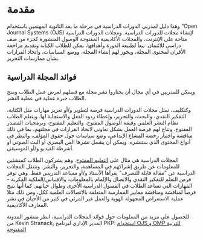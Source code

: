 # مقدمة

وهذا دليل لمدربي الدورات الدراسية في مرحلة ما بعد الثانوية المهتمين باستخدام “Open Journal Systems (OJS) لإنشاء مجلات للدورات الدراسية. ومجلات الدورات الدراسية متاحة على الإنترنت، والمجلات الأكاديمية المفتوحة الوصول المنشورة كجزء من صف دراسي للائتمان. تبعاً لطبيعة الدورة وأهدافها، يمكن للطلاب الكتابة وتقديم مراجعة الأقران لمحتوى المجلة، ويجوز لهم إنشاء المجلة، ووضع السياسات، واتخاذ القرارات بشأن ممارسات التحرير.

## فوائد المجلة الدراسية

ويمكن للمدربين في أي مجال أن يختاروا نشر مجلة مع فصلهم لعرض عمل الطلاب ومنح الطلاب خبرة عملية في عملية النشر.

وكتكليف، تمثل مجلات الدورات الدراسية فرصة لتطوير و/أو تعزيز مهارات مثل الكتابة، التفكير النقدي، والبحث، والتحرير، وإعطاء ردود الفعل والاستجابة لها. ويتعلم الطلاب نظام النشر العلمي وقيمة الوصول المفتوح، والتعليم المفتوح، وبرمجيات المصدر المفتوح. وتتاح لهم فرصة العمل بشكل تعاوني لاتخاذ القرارات في مجلتهم، بما في ذلك مناقشة واختيار رخصة المشاع الإبداعي، وضع سياسات حول حقوق المؤلف، والنظر في أنواع المحتوى الذي ستنشره. ويمكن أن يشمل نشرها الفن البصري أو البث الصوتي أو أشرطة الفيديو و/أو الموسيقى.

المجلات الدراسية هي مثال على [التعليم المفتوح](https://opencontent.org/blog/archives/2975). وهم يشركون الطلاب كمنشئين للمعلومات عن طريق إشراكهم في المساهمة، والتحرير، والنشر. وتنتقل المجلات الدراسية عن "مقالة قابلة للتصرف" يقرأها الأستاذ و/أو مساعد التدريس فقط. وهي توفر فرص التعلم للتفكير النقدي والاتصال والإلمام بالمعلومات. والاقتباس/الملكية الفكرية - المهارات التي تساعد الطلاب في الفصول الدراسية الأخرى وطوال حياتهم. كما أنها تتيح فرصاً لمناقشة ومناقشة معايير الممارسة المتعلقة بالاتصالات العلمية ككل، ومن ذلك مثلا عملية الاستعراض المجهولة الهوية والعمل غير المرئي في كثير من الأحيان في نشر المعارف الأكاديمية.

للحصول على مزيد من المعلومات حول فوائد المجلات الدراسية، انظر منشور المدونة من Kevin Stranack, المدير الإداري لبرنامج PKP: [استخدام OJS و OMP للتربية المفتوحة](https://pkp.sfu.ca/2017/02/08/using-ojs-and-omp-for-open-pedagogy/)
